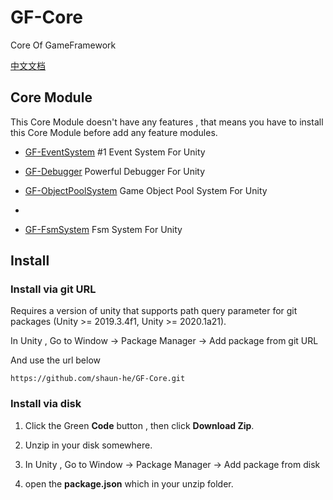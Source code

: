# GF-Core

Core Of GameFramework

[中文文档](README-zhc.md)

## Core Module

This Core Module doesn't have any features , that means you have to install this Core Module before add any feature modules.

- [GF-EventSystem](https://github.com/shaun-he/GF-EventSystem) #1 Event System For Unity

- [GF-Debugger](https://github.com/shaun-he/GF-Debugger) Powerful Debugger For Unity

- [GF-ObjectPoolSystem](https://github.com/shaun-he/GF-ObjectPoolSystem) Game Object Pool System For Unity
- 
- [GF-FsmSystem](https://github.com/shaun-he/GF-FsmSystem) Fsm System For Unity

## Install

### Install via git URL

Requires a version of unity that supports path query parameter for git packages (Unity >= 2019.3.4f1, Unity >= 2020.1a21). 

In Unity , Go to Window -> Package Manager -> Add package from git URL

And use the url below

 `https://github.com/shaun-he/GF-Core.git` 

### Install via disk

1. Click the Green **Code** button , then click **Download Zip**.

2. Unzip in your disk somewhere.

3. In Unity , Go to Window -> Package Manager -> Add package from disk

4. open the **package.json** which in your unzip folder.
